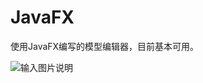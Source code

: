 # JavaFX

使用JavaFX编写的模型编辑器，目前基本可用。

![输入图片说明](https://images.gitee.com/uploads/images/2021/0929/141439_5be8f07d_493262.jpeg "javafx.jpg")